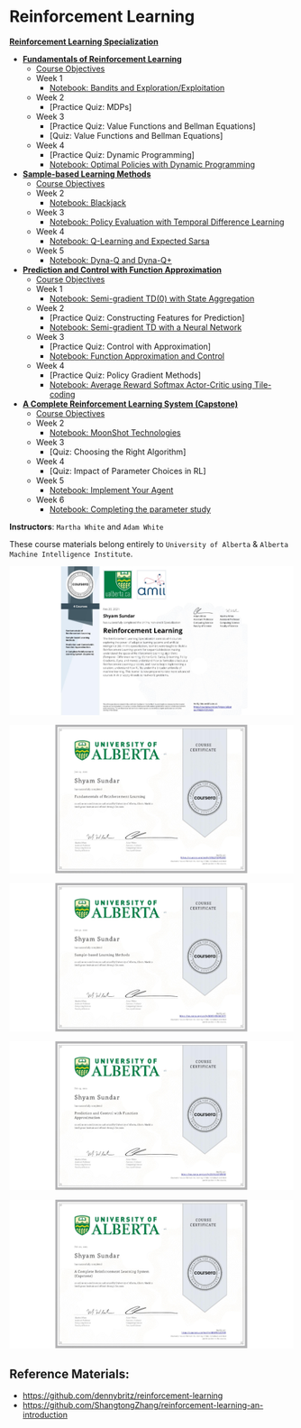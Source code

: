 # Reinforcement Learning

**[Reinforcement Learning Specialization](https://www.coursera.org/specializations/reinforcement-learning)**
+ **[Fundamentals of Reinforcement Learning](https://www.coursera.org/learn/fundamentals-of-reinforcement-learning)**
  + [Course Objectives](https://github.com/Shyam4801/Reinforcement_Learning_Specialization/blob/main/Fundamentals%20of%20Reinforcement%20Learning/Fundamentals%20of%20Reinforcement%20Learning_Learning%20Objectives.pdf)
  + Week 1
    + [Notebook: Bandits and Exploration/Exploitation](https://github.com/Shyam4801/Reinforcement_Learning_Specialization/blob/main/Fundamentals%20of%20Reinforcement%20Learning/Week%201/Notebook_%20Bandits%20and%20Exploration-Exploitation/C1M1-Assignment1-v8.ipynb)
  + Week 2
    + [Practice Quiz: MDPs]
  + Week 3
    + [Practice Quiz: Value Functions and Bellman Equations]
    + [Quiz: Value Functions and Bellman Equations]
  + Week 4
    + [Practice Quiz: Dynamic Programming]
    + [Notebook: Optimal Policies with Dynamic Programming](https://github.com/Shyam4801/Reinforcement_Learning_Specialization/blob/main/Fundamentals%20of%20Reinforcement%20Learning/Week%204/Notebook_%20Optimal%20Policies%20with%20Dynamic%20Programming/C1M4_Assignment2-v2.ipynb)
+ **[Sample-based Learning Methods](https://www.coursera.org/learn/sample-based-learning-methods)**
  + [Course Objectives](https://github.com/Shyam4801/Reinforcement_Learning_Specialization/blob/main/Sample-based%20Learning%20Methods/Sample%20Based%20Learning%20Methods_Learning%20Objectives.pdf)
  + Week 2
    + [Notebook: Blackjack](https://github.com/Shyam4801/Reinforcement_Learning_Specialization/blob/main/Sample-based%20Learning%20Methods/Week%202/Notebook_%20Blackjack/Blackjack.ipynb)
  + Week 3
    + [Notebook: Policy Evaluation with Temporal Difference Learning](https://github.com/Shyam4801/Reinforcement_Learning_Specialization/blob/main/Sample-based%20Learning%20Methods/Week%203/Notebook_%20Policy%20Evaluation%20with%20Temporal%20Difference%20Learning/C2M2-Assignment-v4.ipynb)
  + Week 4
    + [Notebook: Q-Learning and Expected Sarsa](https://github.com/Shyam4801/Reinforcement_Learning_Specialization/blob/main/Sample-based%20Learning%20Methods/Week%204/Notebook_%20Q-Learning%20and%20Expected%20Sarsa/C2M3_Assignment2_v6.ipynb)
  + Week 5
    + [Notebook: Dyna-Q and Dyna-Q+](https://github.com/Shyam4801/Reinforcement_Learning_Specialization/blob/main/Sample-based%20Learning%20Methods/Week%205/Notebook_%20Dyna-Q%20and%20Dyna-Q%2B/Planning_Assignment-v2.ipynb)
+ **[Prediction and Control with Function Approximation](https://www.coursera.org/learn/prediction-control-function-approximation)**
  + [Course Objectives](https://github.com/Shyam4801/Reinforcement_Learning_Specialization/blob/main/Prediction%20and%20Control%20with%20Function%20Approximation/Prediction%20and%20Control%20with%20Function%20Approximation_Learning%20Objectives.pdf)
  + Week 1
    + [Notebook: Semi-gradient TD(0) with State Aggregation](https://github.com/Shyam4801/Reinforcement_Learning_Specialization/blob/main/Prediction%20and%20Control%20with%20Function%20Approximation/Week%201/Notebook_%20Semi-gradient%20TD(0)%20with%20State%20Aggregation/C3M1_Assignment1-v8.ipynb)
  + Week 2
    + [Practice Quiz: Constructing Features for Prediction]
    + [Notebook: Semi-gradient TD with a Neural Network](https://github.com/Shyam4801/Reinforcement_Learning_Specialization/blob/main/Prediction%20and%20Control%20with%20Function%20Approximation/Week%202/Notebook_%20Semi-gradient%20TD%20with%20a%20Neural%20Network/C3M2_Assignment2-v7.ipynb)
  + Week 3
    + [Practice Quiz: Control with Approximation]
    + [Notebook: Function Approximation and Control](https://github.com/Shyam4801/Reinforcement_Learning_Specialization/blob/main/Prediction%20and%20Control%20with%20Function%20Approximation/Week%203/Notebook_%20Function%20Approximation%20and%20Control/Assignment3-v3.ipynb)
  + Week 4
    + [Practice Quiz: Policy Gradient Methods]
    + [Notebook: Average Reward Softmax Actor-Critic using Tile-coding](https://github.com/Shyam4801/Reinforcement_Learning_Specialization/blob/main/Prediction%20and%20Control%20with%20Function%20Approximation/Week%204/Notebook_%20Average%20Reward%20Softmax%20Actor-Critic%20using%20Tile-coding/C3M4_Assignment4-v8.ipynb)
+ **[A Complete Reinforcement Learning System (Capstone)](https://www.coursera.org/learn/complete-reinforcement-learning-system)**
  + [Course Objectives](https://github.com/Shyam4801/Reinforcement_Learning_Specialization/blob/main/A%20Complete%20Reinforcement%20Learning%20System%20(Capstone)/A%20Complete%20Reinforcement%20Learning%20System%20(Capstone)_Learning%20Objectives.pdf)
  + Week 2
    + [Notebook: MoonShot Technologies](https://github.com/Shyam4801/Reinforcement_Learning_Specialization/blob/main/A%20Complete%20Reinforcement%20Learning%20System%20(Capstone)/Week%202/Notebook_%20MoonShot%20Technologies/Assignment1-v2.ipynb)
  + Week 3
    + [Quiz: Choosing the Right Algorithm]
  + Week 4
    + [Quiz: Impact of Parameter Choices in RL]
  + Week 5
    + [Notebook: Implement Your Agent](https://github.com/Shyam4801/Reinforcement_Learning_Specialization/blob/main/A%20Complete%20Reinforcement%20Learning%20System%20(Capstone)/Week%205/Notebook_%20Implement%20Your%20Agent/Course4ProgrammingAssignment2-v4.ipynb)
  + Week 6
    + [Notebook: Completing the parameter study](https://github.com/Shyam4801/Reinforcement_Learning_Specialization/blob/main/A%20Complete%20Reinforcement%20Learning%20System%20(Capstone)/Week%206/Notebook_%20Completing%20the%20parameter%20study/C4M5_Assignment3-v9.ipynb)


**Instructors**: `Martha White` and `Adam White`

These course materials belong entirely to `University of Alberta` & `Alberta Machine Intelligence Institute`.


<kbd><img src="https://github.com/Shyam4801/Reinforcement_Learning_Specialization/blob/main/Certificate/CERTIFICATE_LANDING_PAGE_YNLBHTZ5VVZK.jpeg" /></kbd>


<kbd><img src="https://github.com/Shyam4801/Reinforcement_Learning_Specialization/blob/main/Fundamentals%20of%20Reinforcement%20Learning/Certificate/CERTIFICATE_LANDING_PAGE_3MLZP6QPLDKF.jpeg" /></kbd>


<kbd><img src="https://github.com/Shyam4801/Reinforcement_Learning_Specialization/blob/main/Sample-based%20Learning%20Methods/Certificate/CERTIFICATE_LANDING_PAGE_MWZJXWS6CDTY.jpeg" /></kbd>


<kbd><img src="https://github.com/Shyam4801/Reinforcement_Learning_Specialization/blob/main/Prediction%20and%20Control%20with%20Function%20Approximation/Certificate/CERTIFICATE_LANDING_PAGE_Z5FXL437B9XM.jpeg" /></kbd>


<kbd><img src="https://github.com/Shyam4801/Reinforcement_Learning_Specialization/blob/main/A%20Complete%20Reinforcement%20Learning%20System%20(Capstone)/Certificate/CERTIFICATE_LANDING_PAGE_KBAF9SSZLTN9.jpeg" /></kbd>


## Reference Materials:

+ https://github.com/dennybritz/reinforcement-learning
+ https://github.com/ShangtongZhang/reinforcement-learning-an-introduction

